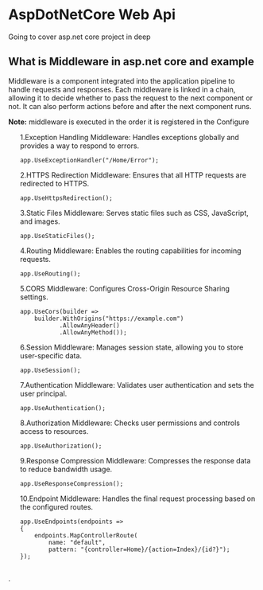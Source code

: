 # AspDotNetCore Web Api
Going to cover asp.net core project in deep 
<h2></h2>
<h2>What is Middleware in asp.net core and example</h2>
<p>Middleware is a component integrated into the application pipeline to handle requests and responses. Each middleware is linked in a chain, allowing it to decide whether to pass the request to the next component or not. It can also perform actions before and after the next component runs.</p>
<p><b>Note:</b>  middleware is executed in the order it is registered in the Configure</p>

<ul>
  1.Exception Handling Middleware: Handles exceptions globally and provides a way to respond to errors.
  
  ```
  app.UseExceptionHandler("/Home/Error");
  ```
2.HTTPS Redirection Middleware: Ensures that all HTTP requests are redirected to HTTPS.

```
app.UseHttpsRedirection();

```
3.Static Files Middleware: Serves static files such as CSS, JavaScript, and images.

```
app.UseStaticFiles();

```
4.Routing Middleware: Enables the routing capabilities for incoming requests.

```
app.UseRouting();

```
5.CORS Middleware: Configures Cross-Origin Resource Sharing settings.

```
app.UseCors(builder =>
    builder.WithOrigins("https://example.com")
           .AllowAnyHeader()
           .AllowAnyMethod());

```
6.Session Middleware: Manages session state, allowing you to store user-specific data.

```
app.UseSession();

```
7.Authentication Middleware: Validates user authentication and sets the user principal.

```
app.UseAuthentication();

```
8.Authorization Middleware: Checks user permissions and controls access to resources.

```
app.UseAuthorization();

```
9.Response Compression Middleware: Compresses the response data to reduce bandwidth usage.

```
app.UseResponseCompression();

```
10.Endpoint Middleware: Handles the final request processing based on the configured routes.

```
app.UseEndpoints(endpoints =>
{
    endpoints.MapControllerRoute(
        name: "default",
        pattern: "{controller=Home}/{action=Index}/{id?}");
});

```
</ul>
<h2></h2>

.
